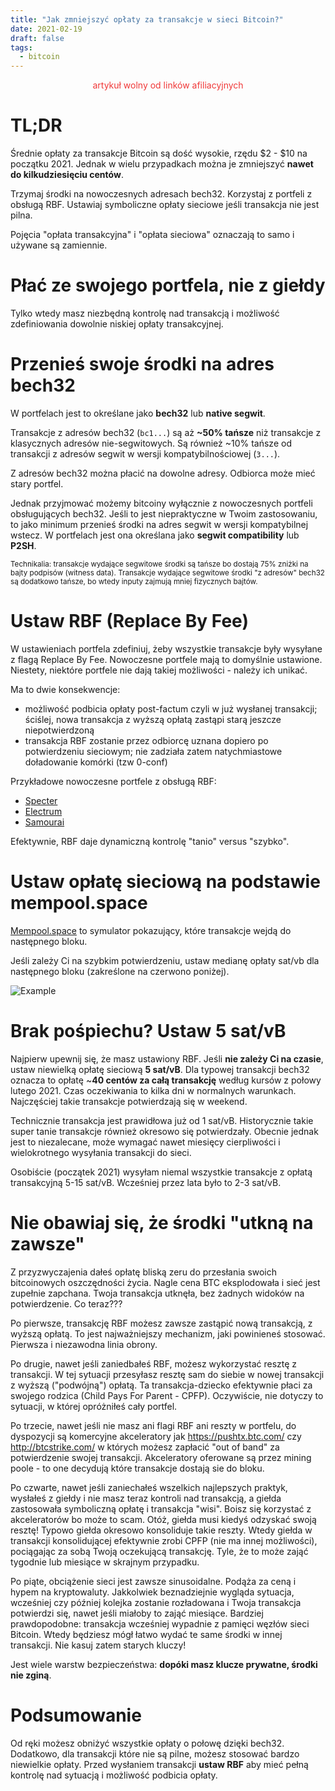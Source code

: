 ```yaml
---
title: "Jak zmniejszyć opłaty za transakcje w sieci Bitcoin?"
date: 2021-02-19
draft: false
tags:
  - bitcoin
---
```


<p style="text-align: center;"><span style="color: #f03838;">artykuł wolny od linków afiliacyjnych</span></p>

# TL;DR

Średnie opłaty za transakcje Bitcoin są dość wysokie, rzędu $2 - $10 na początku 2021.
Jednak w wielu przypadkach można je zmniejszyć **nawet do kilkudziesięciu centów**.

Trzymaj środki na nowoczesnych adresach bech32.
Korzystaj z portfeli z obsługą RBF.
Ustawiaj symboliczne opłaty sieciowe jeśli transakcja nie jest pilna.

Pojęcia "opłata transakcyjna" i "opłata sieciowa" oznaczają to samo i używane są zamiennie.  

# Płać ze swojego portfela, nie z giełdy

Tylko wtedy masz niezbędną kontrolę nad transakcją i możliwość zdefiniowania dowolnie niskiej opłaty transakcyjnej.


# Przenieś swoje środki na adres bech32

W portfelach jest to określane jako **bech32** lub **native segwit**.

Transakcje z adresów bech32 (`bc1...`) są aż **~50% tańsze** niż transakcje z klasycznych adresów nie-segwitowych. Są również ~10% tańsze od transakcji z adresów segwit w wersji kompatybilnościowej (`3...`).

Z adresów bech32 można płacić na dowolne adresy. Odbiorca może mieć stary portfel.

Jednak przyjmować możemy bitcoiny wyłącznie z nowoczesnych portfeli obsługujących bech32. Jeśli to jest niepraktyczne w Twoim zastosowaniu, to jako minimum przenieś środki na adres segwit w wersji kompatybilnej wstecz. W portfelach jest ona określana jako **segwit compatibility** lub **P2SH**.

<small>
Technikalia: transakcje wydające segwitowe środki są tańsze bo dostają 75% zniżki na bajty podpisów (witness data).
Transakcje wydające segwitowe środki "z adresów" bech32 są dodatkowo tańsze, bo wtedy inputy zajmują mniej fizycznych bajtów.
</small>


# Ustaw RBF (Replace By Fee)

W ustawieniach portfela zdefiniuj, żeby wszystkie transakcje były wysyłane z flagą Replace By Fee. Nowoczesne portfele mają to domyślnie ustawione. Niestety, niektóre portfele nie dają takiej możliwości - należy ich unikać.

Ma to dwie konsekwencje:

* możliwość podbicia opłaty post-factum czyli w już wysłanej transakcji; ściślej, nowa transakcja z wyższą opłatą zastąpi starą jeszcze niepotwierdzoną
* transakcja RBF zostanie przez odbiorcę uznana dopiero po potwierdzeniu sieciowym; nie zadziała zatem natychmiastowe doładowanie komórki (tzw 0-conf)

Przykładowe nowoczesne portfele z obsługą RBF:

* [Specter](https://github.com/cryptoadvance/specter-desktop)
* [Electrum](https://electrum.org/)
* [Samourai](https://samouraiwallet.com/)

Efektywnie, RBF daje dynamiczną kontrolę "tanio" versus "szybko".


# Ustaw opłatę sieciową na podstawie mempool.space

[Mempool.space](https://mempool.space/) to symulator pokazujący, które transakcje wejdą do następnego bloku.

Jeśli zależy Ci na szybkim potwierdzeniu, ustaw medianę opłaty sat/vb dla następnego bloku (zakreślone na czerwono poniżej).

![Example](/mempool.space.png)


# Brak pośpiechu? Ustaw 5 sat/vB

Najpierw upewnij się, że masz ustawiony RBF. Jeśli **nie zależy Ci na czasie**, ustaw niewielką opłatę sieciową **5 sat/vB**. Dla typowej transakcji bech32 oznacza to opłatę  ~**40 centów za całą transakcję** według kursów z połowy lutego 2021. Czas oczekiwania to kilka dni w normalnych warunkach. Najczęściej takie transakcje potwierdzają się w weekend.

Technicznie transakcja jest prawidłowa już od 1 sat/vB. Historycznie takie super tanie transakcje również okresowo się potwierdzały. Obecnie jednak jest to niezalecane, może wymagać nawet miesięcy cierpliwości i wielokrotnego wysyłania transakcji do sieci.

Osobiście (początek 2021) wysyłam niemal wszystkie transakcje z opłatą transakcyjną 5-15 sat/vB. Wcześniej przez lata było to 2-3 sat/vB.


# Nie obawiaj się, że środki "utkną na zawsze"

Z przyzwyczajenia dałeś opłatę bliską zeru do przesłania swoich bitcoinowych oszczędności życia. Nagle cena BTC eksplodowała i sieć jest zupełnie zapchana. Twoja transakcja utknęła, bez żadnych widoków na potwierdzenie. Co teraz???

Po pierwsze, transakcję RBF możesz zawsze zastąpić nową transakcją, z wyższą opłatą. To jest najważniejszy mechanizm, jaki powinieneś stosować. Pierwsza i niezawodna linia obrony.

Po drugie, nawet jeśli zaniedbałeś RBF, możesz wykorzystać resztę z transakcji. W tej sytuacji przesyłasz resztę sam do siebie w nowej transakcji z wyższą ("podwójną") opłatą. Ta transakcja-dziecko efektywnie płaci za swojego rodzica (Child Pays For Parent - CPFP). Oczywiście, nie dotyczy to sytuacji, w której opróżniłeś cały portfel.

Po trzecie, nawet jeśli nie masz ani flagi RBF ani reszty w portfelu, do dyspozycji są komercyjne akceleratory jak https://pushtx.btc.com/ czy http://btcstrike.com/ w których możesz zapłacić "out of band" za potwierdzenie swojej transakcji. Akceleratory oferowane są przez mining poole - to one decydują które transakcje dostają sie do bloku.

Po czwarte, nawet jeśli zaniechałeś wszelkich najlepszych praktyk, wysłałeś z giełdy i nie masz teraz kontroli nad transakcją, a giełda zastosowała symboliczną opłatę i transakcja "wisi". Boisz się korzystać z akceleratorów bo może to scam. Otóż, giełda musi kiedyś odzyskać swoją resztę! Typowo giełda okresowo konsoliduje takie reszty. Wtedy giełda w transakcji konsolidującej efektywnie zrobi CPFP (nie ma innej możliwości), pociągając za sobą Twoją oczekującą transakcję. Tyle, że to może zająć tygodnie lub miesiące w skrajnym przypadku.

Po piąte, obciążenie sieci jest zawsze sinusoidalne. Podąża za ceną i hypem na kryptowaluty. Jakkolwiek beznadziejnie wygląda sytuacja, wcześniej czy później kolejka zostanie rozładowana i Twoja transakcja potwierdzi się, nawet jeśli miałoby to zająć miesiące. Bardziej prawdopodobne: transakcja wcześniej wypadnie z pamięci węzłów sieci Bitcoin. Wtedy będziesz mógł łatwo wydać te same środki w innej transakcji. Nie kasuj zatem starych kluczy!

Jest wiele warstw bezpieczeństwa: **dopóki masz klucze prywatne, środki nie zginą**.


# Podsumowanie

Od ręki możesz obniżyć wszystkie opłaty o połowę dzięki bech32.
Dodatkowo, dla transakcji które nie są pilne, możesz stosować bardzo niewielkie opłaty.
Przed wysłaniem transakcji **ustaw RBF** aby mieć pełną kontrolę nad sytuacją i możliwość podbicia opłaty.

